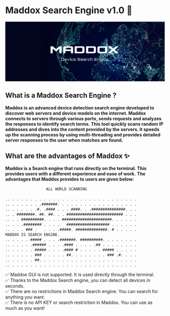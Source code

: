 # Maddox Search Engine v1.0 🔎
![banner image](https://github.com/anezatra/maddox/blob/main/banner.jpg)
## What is a Maddox Search Engine ?
**Maddox is an advanced device detection search engine developed to discover web servers and device models on the internet. Maddox connects to servers through various ports, sends requests and analyzes the responses to identify search terms. This tool quickly scans random IP addresses and dives into the content provided by the servers. It speeds up the scanning process by using multi-threading and provides detailed server responses to the user when matches are found.**
## What are the advantages of Maddox ✨
**Maddox is a Search engine that runs directly on the terminal. This provides users with a different experience and ease of work.**
**The advantages that Maddox provides to users are given below:**<br>

```
                  ALL WORLD SCANNING
                  
.. . . . . . . . . . . . . . . . . . . . . . . . . . . . . 
.. . . . . . . .#######. . . . . . . . . . . . . . . . . . 
.. . . . . . .#. .#### . . . ####. . .###############. . .
.. . ########. ##. ##. . . ######################### . . .
.. . . ##########. . . . ######################. . . . . .
.. . . .######## . . . .   ################### . . . . . .
.. . . . ### .   . . . .#####. ##############. # . . . . .                 MADDOX IS SEARCH ENGINE.
.. . . . . ##### . . . .#######. ##########. . . . . . . .
.. . . . . .###### . . . .#### . . . . .## . . . . . . . .
.. . . . . . ##### . . . .#### # . . . . . ##### . . . . .
.. . . . . . ### . . . . . ##. . . . . . . . ### .#. . . .
.. . . . . . ##. . . . . . . . . . . . . . . . . . . . . .
.. . . . . . . . . . . . . . . . . . . . . . . . . . . . .
```

✅ Maddox GUI is not supported. It is used directly through the terminal. <br>
✅ Thanks to the Maddox Search engine, you can detect all devices in seconds. <br>
✅ There are no restrictions in Maddox Search engine. You can search for anything you want. <br>
✅ There is no API KEY or search restriction in Maddox. You can use as much as you want! <br>


